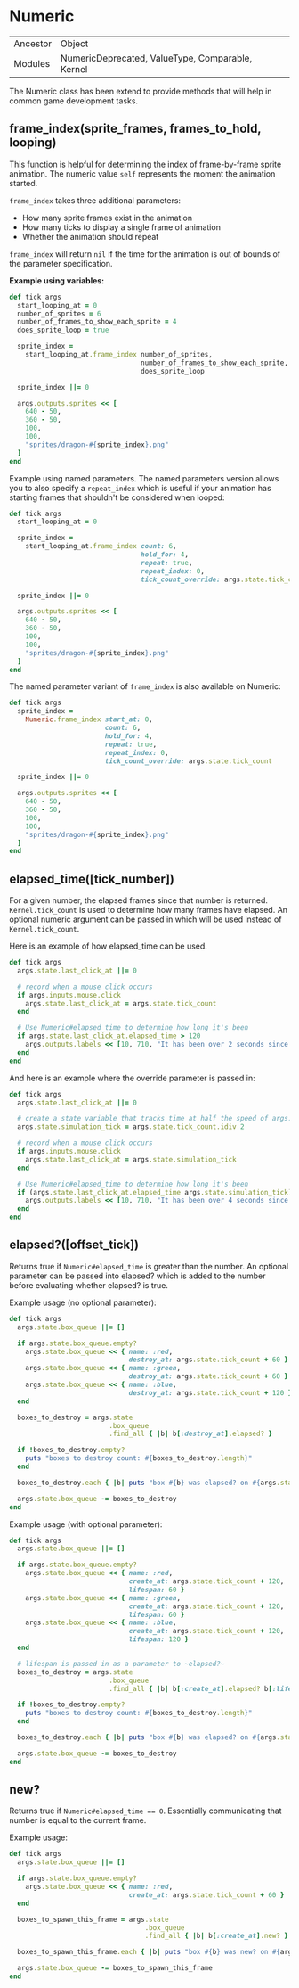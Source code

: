 # Numeric

|  |  |  |
| --- | --- | --- |
| Ancestor | Object |
| Modules | NumericDeprecated, ValueType, Comparable, Kernel |

The Numeric class has been extend to provide methods that will help in common game development tasks.

## frame_index(sprite_frames, frames_to_hold, looping)

This function is helpful for determining the index of frame-by-frame sprite animation. The numeric value `self` represents the moment the animation started.

`frame_index` takes three additional parameters:

* How many sprite frames exist in the animation
* How many ticks to display a single frame of animation
* Whether the animation should repeat

`frame_index` will return `nil` if the time for the animation is out of bounds of the parameter specification.

**Example using variables:**

```ruby
def tick args
  start_looping_at = 0
  number_of_sprites = 6
  number_of_frames_to_show_each_sprite = 4
  does_sprite_loop = true

  sprite_index =
    start_looping_at.frame_index number_of_sprites,
                                 number_of_frames_to_show_each_sprite,
                                 does_sprite_loop

  sprite_index ||= 0

  args.outputs.sprites << [
    640 - 50,
    360 - 50,
    100,
    100,
    "sprites/dragon-#{sprite_index}.png"
  ]
end
```

Example using named parameters. The named parameters version allows you to also specify a `repeat_index` which is useful if your animation has starting frames that shouldn't be considered when looped:

```ruby
def tick args
  start_looping_at = 0

  sprite_index =
    start_looping_at.frame_index count: 6,
                                 hold_for: 4,
                                 repeat: true,
                                 repeat_index: 0,
                                 tick_count_override: args.state.tick_count

  sprite_index ||= 0

  args.outputs.sprites << [
    640 - 50,
    360 - 50,
    100,
    100,
    "sprites/dragon-#{sprite_index}.png"
  ]
end
```

The named parameter variant of `frame_index` is also available on Numeric:

```ruby
def tick args
  sprite_index =
    Numeric.frame_index start_at: 0,
                        count: 6,
                        hold_for: 4,
                        repeat: true,
                        repeat_index: 0,
                        tick_count_override: args.state.tick_count

  sprite_index ||= 0

  args.outputs.sprites << [
    640 - 50,
    360 - 50,
    100,
    100,
    "sprites/dragon-#{sprite_index}.png"
  ]
end
```

## elapsed_time(\[tick_number\])

For a given number, the elapsed frames since that number is returned. `Kernel.tick_count` is used to determine how many frames have elapsed. An optional numeric argument can be passed in which will be used instead of `Kernel.tick_count`.

Here is an example of how elapsed_time can be used.

```ruby
def tick args
  args.state.last_click_at ||= 0

  # record when a mouse click occurs
  if args.inputs.mouse.click
    args.state.last_click_at = args.state.tick_count
  end

  # Use Numeric#elapsed_time to determine how long it's been
  if args.state.last_click_at.elapsed_time > 120
    args.outputs.labels << [10, 710, "It has been over 2 seconds since the mouse was clicked."]
  end
end
```

And here is an example where the override parameter is passed in:

```ruby
def tick args
  args.state.last_click_at ||= 0

  # create a state variable that tracks time at half the speed of args.state.tick_count
  args.state.simulation_tick = args.state.tick_count.idiv 2

  # record when a mouse click occurs
  if args.inputs.mouse.click
    args.state.last_click_at = args.state.simulation_tick
  end

  # Use Numeric#elapsed_time to determine how long it's been
  if (args.state.last_click_at.elapsed_time args.state.simulation_tick) > 120
    args.outputs.labels << [10, 710, "It has been over 4 seconds since the mouse was clicked."]
  end
end
```

## elapsed?(\[offset_tick\])

Returns true if `Numeric#elapsed_time` is greater than the number. An optional parameter can be passed into elapsed? which is added to the number before evaluating whether elapsed? is true.

Example usage (no optional parameter):

```ruby
def tick args
  args.state.box_queue ||= []

  if args.state.box_queue.empty?
    args.state.box_queue << { name: :red,
                              destroy_at: args.state.tick_count + 60 }
    args.state.box_queue << { name: :green,
                              destroy_at: args.state.tick_count + 60 }
    args.state.box_queue << { name: :blue,
                              destroy_at: args.state.tick_count + 120 }
  end

  boxes_to_destroy = args.state
                         .box_queue
                         .find_all { |b| b[:destroy_at].elapsed? }

  if !boxes_to_destroy.empty?
    puts "boxes to destroy count: #{boxes_to_destroy.length}"
  end

  boxes_to_destroy.each { |b| puts "box #{b} was elapsed? on #{args.state.tick_count}." }

  args.state.box_queue -= boxes_to_destroy
end
```

Example usage (with optional parameter):

```ruby
def tick args
  args.state.box_queue ||= []

  if args.state.box_queue.empty?
    args.state.box_queue << { name: :red,
                              create_at: args.state.tick_count + 120,
                              lifespan: 60 }
    args.state.box_queue << { name: :green,
                              create_at: args.state.tick_count + 120,
                              lifespan: 60 }
    args.state.box_queue << { name: :blue,
                              create_at: args.state.tick_count + 120,
                              lifespan: 120 }
  end

  # lifespan is passed in as a parameter to ~elapsed?~
  boxes_to_destroy = args.state
                         .box_queue
                         .find_all { |b| b[:create_at].elapsed? b[:lifespan] }

  if !boxes_to_destroy.empty?
    puts "boxes to destroy count: #{boxes_to_destroy.length}"
  end

  boxes_to_destroy.each { |b| puts "box #{b} was elapsed? on #{args.state.tick_count}." }

  args.state.box_queue -= boxes_to_destroy
end
```

## new?

Returns true if `Numeric#elapsed_time == 0`. Essentially communicating that number is equal to the current frame.

Example usage:

```ruby
def tick args
  args.state.box_queue ||= []

  if args.state.box_queue.empty?
    args.state.box_queue << { name: :red,
                              create_at: args.state.tick_count + 60 }
  end

  boxes_to_spawn_this_frame = args.state
                                  .box_queue
                                  .find_all { |b| b[:create_at].new? }

  boxes_to_spawn_this_frame.each { |b| puts "box #{b} was new? on #{args.state.tick_count}." }

  args.state.box_queue -= boxes_to_spawn_this_frame
end
```
